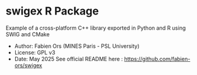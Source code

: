 # swigex R Package

Example of a cross-platform C++ library exported in Python and R using SWIG and CMake

* Author: Fabien Ors (MINES Paris - PSL University) 
* License: GPL v3
* Date: May 2025
See official README here : https://github.com/fabien-ors/swigex
